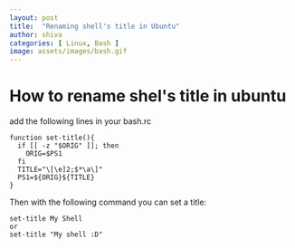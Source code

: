 ```yaml
---
layout: post
title:  "Renaming shell's title in Ubuntu"
author: shiva
categories: [ Linux, Bash ]
image: assets/images/bash.gif
---
```

# How to rename shel's title in ubuntu
add the following lines in your bash.rc
```
function set-title(){
  if [[ -z "$ORIG" ]]; then
    ORIG=$PS1
  fi
  TITLE="\[\e]2;$*\a\]"
  PS1=${ORIG}${TITLE}
}

```
Then with the following command you can set a title:
```
set-title My Shell
or
set-title "My shell :D"
```
